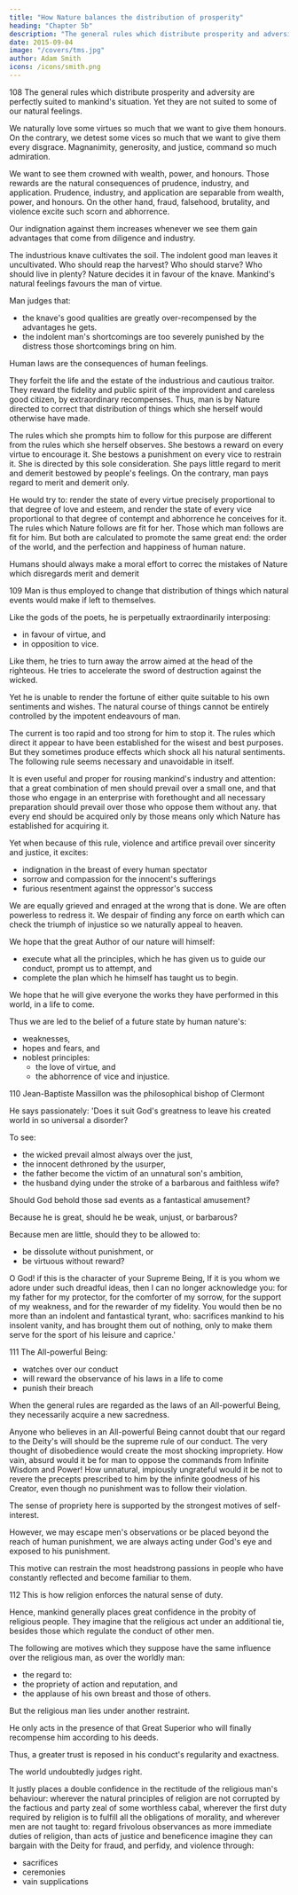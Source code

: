 ```yaml
---
title: "How Nature balances the distribution of prosperity"
heading: "Chapter 5b"
description: "The general rules which distribute prosperity and adversity are perfectly suited to mankind's situation. Yet they are not suited to some of our natural feelings"
date: 2015-09-04
image: "/covers/tms.jpg"
author: Adam Smith
icons: /icons/smith.png
---
```




108 The general rules which distribute prosperity and adversity are perfectly suited to mankind's situation. Yet they are not suited to some of our natural feelings.

We naturally love some virtues so much that we want to give them honours.
On the contrary, we detest some vices so much that we want to give them every disgrace.
Magnanimity, generosity, and justice, command so much admiration.

We want to see them crowned with wealth, power, and honours.
Those rewards are the natural consequences of prudence, industry, and application.
Prudence, industry, and application are separable from wealth, power, and honours.
On the other hand, fraud, falsehood, brutality, and violence excite such scorn and abhorrence.

Our indignation against them increases whenever we see them gain advantages that come from diligence and industry.

The industrious knave cultivates the soil.
The indolent good man leaves it uncultivated.
Who should reap the harvest?
Who should starve?
Who should live in plenty?
Nature decides it in favour of the knave.
Mankind's natural feelings favours the man of virtue.

Man judges that: 
- the knave's good qualities are greatly over-recompensed by the advantages he gets.
- the indolent man's shortcomings are too severely punished by the distress those shortcomings bring on him.

Human laws are the consequences of human feelings.

They forfeit the life and the estate of the industrious and cautious traitor.
They reward the fidelity and public spirit of the improvident and careless good citizen, by extraordinary recompenses.
Thus, man is by Nature directed to correct that distribution of things which she herself would otherwise have made.

The rules which she prompts him to follow for this purpose are different from the rules which she herself observes.
She bestows a reward on every virtue to encourage it.
She bestows a punishment on every vice to restrain it.
She is directed by this sole consideration.
She pays little regard to merit and demerit bestowed by people's feelings.
On the contrary, man pays regard to merit and demerit only.

He would try to: 
render the state of every virtue precisely proportional to that degree of love and esteem, and
render the state of every vice proportional to that degree of contempt and abhorrence he conceives for it.
The rules which Nature follows are fit for her.
Those which man follows are fit for him.
But both are calculated to promote the same great end: 
the order of the world, and
the perfection and happiness of human nature.
 
Humans should always make a moral effort to correc the mistakes of Nature which disregards merit and demerit

109 Man is thus employed to change that distribution of things which natural events would make if left to themselves.

Like the gods of the poets, he is perpetually extraordinarily interposing: 
- in favour of virtue, and
- in opposition to vice.

Like them, he tries to turn away the arrow aimed at the head of the righteous.
He tries to accelerate the sword of destruction against the wicked.

Yet he is unable to render the fortune of either quite suitable to his own sentiments and wishes.
The natural course of things cannot be entirely controlled by the impotent endeavours of man.

The current is too rapid and too strong for him to stop it.
The rules which direct it appear to have been established for the wisest and best purposes.
But they sometimes produce effects which shock all his natural sentiments.
The following rule seems necessary and unavoidable in itself.

It is even useful and proper for rousing mankind's industry and attention: 
that a great combination of men should prevail over a small one, and
that those who engage in an enterprise with forethought and all necessary preparation should prevail over those who oppose them without any.
that every end should be acquired only by those means only which Nature has established for acquiring it.

Yet when because of this rule, violence and artifice prevail over sincerity and justice, it excites: 
- indignation in the breast of every human spectator
- sorrow and compassion for the innocent's sufferings
- furious resentment against the oppressor's success

We are equally grieved and enraged at the wrong that is done.
We are often powerless to redress it.
We despair of finding any force on earth which can check the triumph of injustice so we naturally appeal to heaven.

We hope that the great Author of our nature will himself: 
- execute what all the principles, which he has given us to guide our conduct, prompt us to attempt, and
- complete the plan which he himself has taught us to begin.

We hope that he will give everyone the works they have performed in this world, in a life to come.

Thus we are led to the belief of a future state by human nature's: 
- weaknesses,
- hopes and fears, and
- noblest principles: 
  - the love of virtue, and
  - the abhorrence of vice and injustice.
 
110 Jean-Baptiste Massillon was the philosophical bishop of Clermont

He says passionately: 
'Does it suit God's greatness to leave his created world in so universal a disorder?

To see: 
- the wicked prevail almost always over the just,
- the innocent dethroned by the usurper,
- the father become the victim of an unnatural son's ambition,
- the husband dying under the stroke of a barbarous and faithless wife?

Should God behold those sad events as a fantastical amusement?

Because he is great, should he be weak, unjust, or barbarous?

Because men are little, should they to be allowed to: 
- be dissolute without punishment, or
- be virtuous without reward?

O God! if this is the character of your Supreme Being,
If it is you whom we adore under such dreadful ideas, then I can no longer acknowledge you: 
for my father
for my protector,
for the comforter of my sorrow,
for the support of my weakness, and
for the rewarder of my fidelity.
You would then be no more than an indolent and fantastical tyrant, who: 
sacrifices mankind to his insolent vanity, and
has brought them out of nothing, only to make them serve for the sport of his leisure and caprice.'
 
111 The All-powerful Being: 
- watches over our conduct
- will reward the observance of his laws in a life to come
- punish their breach

When the general rules are regarded as the laws of an All-powerful Being, they necessarily acquire a new sacredness.

Anyone who believes in an All-powerful Being cannot doubt that our regard to the Deity's will should be the supreme rule of our conduct.
The very thought of disobedience would create the most shocking impropriety.
How vain, absurd would it be for man to oppose the commands from Infinite Wisdom and Power!
How unnatural, impiously ungrateful would it be not to revere the precepts prescribed to him by the infinite goodness of his Creator, even though no punishment was to follow their violation.

The sense of propriety here is supported by the strongest motives of self-interest.

However, we may escape men's observations or be placed beyond the reach of human punishment, we are always acting under God's eye and exposed to his punishment.

This motive can restrain the most headstrong passions in people who have constantly reflected and become familiar to them.
 
112 This is how religion enforces the natural sense of duty.

Hence, mankind generally places great confidence in the probity of religious people.
They imagine that the religious act under an additional tie, besides those which regulate the conduct of other men.

The following are motives which they suppose have the same influence over the religious man, as over the worldly man: 
- the regard to: 
- the propriety of action and reputation, and
- the applause of his own breast and those of others.

But the religious man lies under another restraint.

He only acts in the presence of that Great Superior who will finally recompense him according to his deeds.

Thus, a greater trust is reposed in his conduct's regularity and exactness.

The world undoubtedly judges right.

It justly places a double confidence in the rectitude of the religious man's behaviour: 
wherever the natural principles of religion are not corrupted by the factious and party zeal of some worthless cabal,
wherever the first duty required by religion is to fulfill all the obligations of morality, and
wherever men are not taught to: 
regard frivolous observances as more immediate duties of religion, than acts of justice and beneficence
imagine they can bargain with the Deity for fraud, and perfidy, and violence through: 
- sacrifices
- ceremonies
- vain supplications
